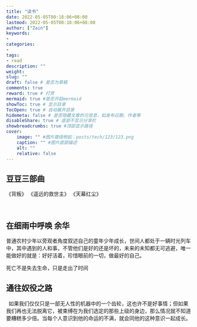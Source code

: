 ```yaml
---
title: "读书"
date: 2022-05-05T00:18:06+08:00
lastmod: 2022-05-05T00:18:06+08:00
author: ["Zain"]
keywords: 
- 
categories: 
- 
tags: 
- read
description: ""
weight:
slug: ""
draft: false # 是否为草稿
comments: true
reward: true # 打赏
mermaid: true #是否开启mermaid
showToc: true # 显示目录
TocOpen: true # 自动展开目录
hidemeta: false # 是否隐藏文章的元信息，如发布日期、作者等
disableShare: true # 底部不显示分享栏
showbreadcrumbs: true #顶部显示路径
cover:
    image: "" #图片路径例如：posts/tech/123/123.png
    caption: "" #图片底部描述
    alt: ""
    relative: false
---
```




## 豆豆三部曲
《背叛》 《遥远的救世主》 《天幕红尘》

<br>







## 在细雨中呼唤 余华

普通农村少年以旁观者角度叙述自己的童年少年成长，世间人都处于一辆时光列车中，其中遇到的人和事，不管他们是好的还是坏的，未来的未知都无可逃避，唯一能做好的就是：好好活着，珍惜眼前的一切，做最好的自己。

死亡不是失去生命，只是走出了时间




## 通往奴役之路
&ensp;如果我们仅仅只是一部无人性的机器中的一个齿轮，这也许不是好事情；但如果我们再也无法脱离它，被束缚在为我们选定的那些上级的身边，那么情况就不知道要糟糕多少倍。当每个人意识到他的命运的不满，就会同他的这种意识一起成长。




